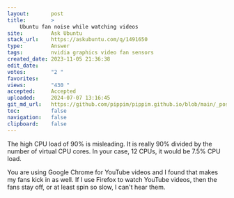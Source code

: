 ```yaml
---
layout:       post
title:        >
    Ubuntu fan noise while watching videos
site:         Ask Ubuntu
stack_url:    https://askubuntu.com/q/1491650
type:         Answer
tags:         nvidia graphics video fan sensors
created_date: 2023-11-05 21:36:38
edit_date:    
votes:        "2 "
favorites:    
views:        "430 "
accepted:     Accepted
uploaded:     2024-07-07 13:16:45
git_md_url:   https://github.com/pippim/pippim.github.io/blob/main/_posts/2023/2023-11-05-Ubuntu-fan-noise-while-watching-videos.md
toc:          false
navigation:   false
clipboard:    false
---
```


The high CPU load of 90% is misleading. It is really 90% divided by the number of virtual CPU cores. In your case, 12 CPUs, it would be 7.5% CPU load.

You are using Google Chrome for YouTube videos and I found that makes my fans kick in as well. If I use Firefox to watch YouTube videos, then the fans stay off, or at least spin so slow, I can't hear them.
